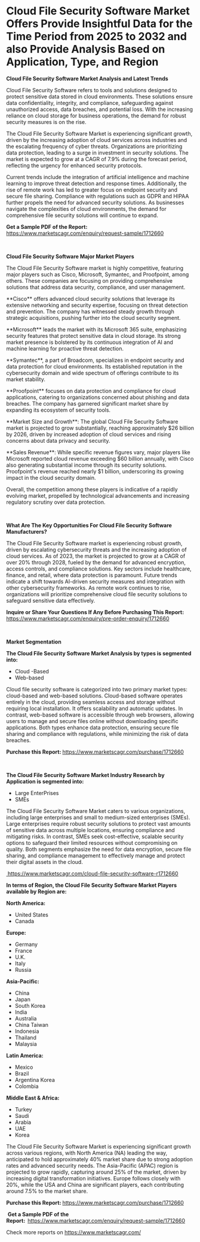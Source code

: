 <p><h1>Cloud File Security Software Market Offers Provide Insightful Data for the Time Period from 2025 to 2032 and also Provide Analysis Based on Application, Type, and Region</h1></p><p><strong>Cloud File Security Software Market Analysis and Latest Trends</strong></p>
<p><p>Cloud File Security Software refers to tools and solutions designed to protect sensitive data stored in cloud environments. These solutions ensure data confidentiality, integrity, and compliance, safeguarding against unauthorized access, data breaches, and potential loss. With the increasing reliance on cloud storage for business operations, the demand for robust security measures is on the rise.</p><p>The Cloud File Security Software Market is experiencing significant growth, driven by the increasing adoption of cloud services across industries and the escalating frequency of cyber threats. Organizations are prioritizing data protection, leading to a surge in investment in security solutions. The market is expected to grow at a CAGR of 7.9% during the forecast period, reflecting the urgency for enhanced security protocols.</p><p>Current trends include the integration of artificial intelligence and machine learning to improve threat detection and response times. Additionally, the rise of remote work has led to greater focus on endpoint security and secure file sharing. Compliance with regulations such as GDPR and HIPAA further propels the need for advanced security solutions. As businesses navigate the complexities of cloud environments, the demand for comprehensive file security solutions will continue to expand.</p></p>
<p><strong>Get a Sample PDF of the Report:&nbsp;</strong> <a href="https://www.marketscagr.com/enquiry/request-sample/1712660?utm_campaign=2482&utm_medium=2&utm_source=Github&utm_content=ia&utm_term=28032025&utm_id=cloud-file-security-software">https://www.marketscagr.com/enquiry/request-sample/1712660</a></p>
<p>&nbsp;</p>
<p><strong>Cloud File Security Software Major Market Players</strong></p>
<p><p>The Cloud File Security Software market is highly competitive, featuring major players such as Cisco, Microsoft, Symantec, and Proofpoint, among others. These companies are focusing on providing comprehensive solutions that address data security, compliance, and user management.</p><p>**Cisco** offers advanced cloud security solutions that leverage its extensive networking and security expertise, focusing on threat detection and prevention. The company has witnessed steady growth through strategic acquisitions, pushing further into the cloud security segment. </p><p>**Microsoft** leads the market with its Microsoft 365 suite, emphasizing security features that protect sensitive data in cloud storage. Its strong market presence is bolstered by its continuous integration of AI and machine learning for proactive threat detection.</p><p>**Symantec**, a part of Broadcom, specializes in endpoint security and data protection for cloud environments. Its established reputation in the cybersecurity domain and wide spectrum of offerings contribute to its market stability.</p><p>**Proofpoint** focuses on data protection and compliance for cloud applications, catering to organizations concerned about phishing and data breaches. The company has garnered significant market share by expanding its ecosystem of security tools.</p><p>**Market Size and Growth**: The global Cloud File Security Software market is projected to grow substantially, reaching approximately $26 billion by 2026, driven by increased adoption of cloud services and rising concerns about data privacy and security.</p><p>**Sales Revenue**: While specific revenue figures vary, major players like Microsoft reported cloud revenue exceeding $60 billion annually, with Cisco also generating substantial income through its security solutions. Proofpoint's revenue reached nearly $1 billion, underscoring its growing impact in the cloud security domain.</p><p>Overall, the competition among these players is indicative of a rapidly evolving market, propelled by technological advancements and increasing regulatory scrutiny over data protection.</p></p>
<p>&nbsp;</p>
<p><strong>What Are The Key Opportunities For Cloud File Security Software Manufacturers?</strong></p>
<p><p>The Cloud File Security Software market is experiencing robust growth, driven by escalating cybersecurity threats and the increasing adoption of cloud services. As of 2023, the market is projected to grow at a CAGR of over 20% through 2028, fueled by the demand for advanced encryption, access controls, and compliance solutions. Key sectors include healthcare, finance, and retail, where data protection is paramount. Future trends indicate a shift towards AI-driven security measures and integration with other cybersecurity frameworks. As remote work continues to rise, organizations will prioritize comprehensive cloud file security solutions to safeguard sensitive data effectively.</p></p>
<p><strong>Inquire or Share Your Questions If Any Before Purchasing This Report:</strong> <a href="https://www.marketscagr.com/enquiry/pre-order-enquiry/1712660?utm_campaign=2482&utm_medium=2&utm_source=Github&utm_content=ia&utm_term=28032025&utm_id=cloud-file-security-software">https://www.marketscagr.com/enquiry/pre-order-enquiry/1712660</a></p>
<p>&nbsp;</p>
<p><strong>Market Segmentation</strong></p>
<p><strong>The Cloud File Security Software Market Analysis by types is segmented into:</strong></p>
<p><ul><li>Cloud -Based</li><li>Web-based</li></ul></p>
<p><p>Cloud file security software is categorized into two primary market types: cloud-based and web-based solutions. Cloud-based software operates entirely in the cloud, providing seamless access and storage without requiring local installation. It offers scalability and automatic updates. In contrast, web-based software is accessible through web browsers, allowing users to manage and secure files online without downloading specific applications. Both types enhance data protection, ensuring secure file sharing and compliance with regulations, while minimizing the risk of data breaches.</p></p>
<p><strong>Purchase this Report:&nbsp;</strong><a href="https://www.marketscagr.com/purchase/1712660?utm_campaign=2482&utm_medium=2&utm_source=Github&utm_content=ia&utm_term=28032025&utm_id=cloud-file-security-software">https://www.marketscagr.com/purchase/1712660</a></p>
<p>&nbsp;</p>
<p><strong>The Cloud File Security Software Market Industry Research by Application is segmented into:</strong></p>
<p><ul><li>Large EnterPrises</li><li>SMEs</li></ul></p>
<p><p>The Cloud File Security Software Market caters to various organizations, including large enterprises and small to medium-sized enterprises (SMEs). Large enterprises require robust security solutions to protect vast amounts of sensitive data across multiple locations, ensuring compliance and mitigating risks. In contrast, SMEs seek cost-effective, scalable security options to safeguard their limited resources without compromising on quality. Both segments emphasize the need for data encryption, secure file sharing, and compliance management to effectively manage and protect their digital assets in the cloud.</p></p>
<p><a href="https://www.marketscagr.com/cloud-file-security-software-r1712660?utm_campaign=2482&utm_medium=2&utm_source=Github&utm_content=ia&utm_term=28032025&utm_id=cloud-file-security-software">&nbsp;https://www.marketscagr.com/cloud-file-security-software-r1712660</a></p>
<p><strong>In terms of Region, the Cloud File Security Software Market Players available by Region are:</strong></p>
<p>
    <p> <strong> North America: </strong>
        <ul>
            <li>United States</li>
            <li>Canada</li>
        </ul>
        </p> 
    <p> <strong> Europe: </strong>
        <ul>
            <li>Germany</li>
            <li>France</li>
            <li>U.K.</li>
            <li>Italy</li>
            <li>Russia</li>
        </ul>
        </p> 
    <p> <strong> Asia-Pacific: </strong>
        <ul>
            <li>China</li>
            <li>Japan</li>
            <li>South Korea</li>
            <li>India</li>
            <li>Australia</li>
            <li>China Taiwan</li>
            <li>Indonesia</li>
            <li>Thailand</li>
            <li>Malaysia</li>
        </ul>
        </p> 
    <p> <strong> Latin America: </strong>
        <ul>
            <li>Mexico</li>
            <li>Brazil</li>
            <li>Argentina Korea</li>
            <li>Colombia</li>
        </ul>
        </p> 
    <p> <strong> Middle East & Africa: </strong>
        <ul>
            <li>Turkey</li>
            <li>Saudi</li>
            <li>Arabia</li>
            <li>UAE</li>
            <li>Korea</li>
        </ul>
    </p>
    </p>
<p><p>The Cloud File Security Software Market is experiencing significant growth across various regions, with North America (NA) leading the way, anticipated to hold approximately 40% market share due to strong adoption rates and advanced security needs. The Asia-Pacific (APAC) region is projected to grow rapidly, capturing around 25% of the market, driven by increasing digital transformation initiatives. Europe follows closely with 20%, while the USA and China are significant players, each contributing around 7.5% to the market share.</p></p>
<p><strong>Purchase this Report: </strong><a href="https://www.marketscagr.com/purchase/1712660?utm_campaign=2482&utm_medium=2&utm_source=Github&utm_content=ia&utm_term=28032025&utm_id=cloud-file-security-software">https://www.marketscagr.com/purchase/1712660</a></p>
<p>&nbsp;<strong>Get a Sample PDF of the Report:&nbsp;&nbsp;</strong><a href="https://www.marketscagr.com/enquiry/request-sample/1712660?utm_campaign=2482&utm_medium=2&utm_source=Github&utm_content=ia&utm_term=28032025&utm_id=cloud-file-security-software">https://www.marketscagr.com/enquiry/request-sample/1712660</a></p>
<p><strong></strong></p>
<p>Check more reports on <a href="https://www.marketscagr.com/?utm_campaign=2482&utm_medium=2&utm_source=Github&utm_content=ia&utm_term=28032025&utm_id=cloud-file-security-software">https://www.marketscagr.com/</a></p>